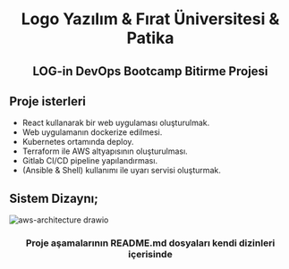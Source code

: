<h1 align="center" >Logo Yazılım & Fırat Üniversitesi & Patika</h1>
<h2 align="center" >LOG-in DevOps Bootcamp Bitirme Projesi</h2>

## Proje isterleri
- React kullanarak bir web uygulaması oluşturulmak.
- Web uygulamanın dockerize edilmesi.
- Kubernetes ortamında deploy.
- Terraform ile AWS altyapısının oluşturulması.
- Gitlab CI/CD pipeline yapılandırması.
- (Ansible & Shell) kullanımı ile uyarı servisi oluşturmak.

## Sistem Dizaynı;

![aws-architecture drawio](https://github.com/yusuf-dnz/FinalProject-LOGO/assets/101550162/c4d62e90-baa6-427f-87a0-f29a72534456)

<h3 align="center" >Proje aşamalarının README.md dosyaları kendi dizinleri içerisinde</h3>
